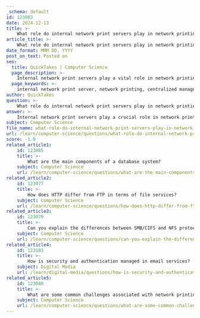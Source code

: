 ```yaml
---
_schema: default
id: 123083
date: 2024-12-13
title: >-
    What role do internal network print servers play in network printing?
article_title: >-
    What role do internal network print servers play in network printing?
date_format: MMM DD, YYYY
post_on_text: Posted on
seo:
  title: QuickTakes | Computer Science
  page_description: >-
    Internal network print servers play a vital role in network printing by managing print requests, providing centralized management, and improving user accessibility while also offering cost efficiency and efficient job handling.
  page_keywords: >-
    internal network print server, network printing, centralized management, job queue management, print request, intermediary role, user accessibility, cost efficiency, printing processes, small office, large enterprises
author: QuickTakes
question: >-
    What role do internal network print servers play in network printing?
answer: >-
    Internal network print servers play a crucial role in network printing by acting as a central hub that manages print requests from multiple devices within a network. Here are the key functions and benefits of internal network print servers:\n\n1. **Centralized Management**: Print servers organize and manage print requests from various computers, allowing multiple users to share a pool of printers without needing separate connections. This centralization simplifies the printing process and reduces the complexity of managing individual printer connections.\n\n2. **Job Queue Management**: When a print request is made, the print server receives the job, analyzes the document, and creates a job object that defines the print request. It then queues these jobs and sends them to the appropriate printer based on availability, ensuring efficient use of resources.\n\n3. **Intermediary Role**: Acting as an intermediary, the print server facilitates communication between client devices and printers. It accepts print jobs, monitors printer status, and forwards jobs to the designated printer, which helps in managing print queues effectively.\n\n4. **Support for Various Network Types**: Print servers can be either wired or wireless, connecting printers to computers over a local area network (LAN). This flexibility allows businesses to choose the best configuration for their specific needs.\n\n5. **User Accessibility**: Print servers provide end users with access to printer queue status information, enabling them to track their print jobs and manage their printing tasks more effectively. This can reduce frustration and the number of help desk tickets related to printing issues.\n\n6. **Cost Efficiency**: By consolidating print management, print servers can help reduce overall printing costs and maintenance efforts. They allow for better resource allocation and can support high-volume printing environments.\n\n7. **Potential Drawbacks**: While print servers offer many advantages, they also present a single point of failure. If the print server goes down, it can disrupt printing for the entire organization. Additionally, the hardware and software associated with print servers can be expensive and require ongoing maintenance.\n\nIn summary, internal network print servers are essential for streamlining the printing process in both large enterprises and small office/home office (SOHO) environments, providing centralized management, efficient job handling, and improved user experience.
subject: Computer Science
file_name: what-role-do-internal-network-print-servers-play-in-network-printing.md
url: /learn/computer-science/questions/what-role-do-internal-network-print-servers-play-in-network-printing
score: -1.0
related_article1:
    id: 123085
    title: >-
        What are the main components of a database system?
    subject: Computer Science
    url: /learn/computer-science/questions/what-are-the-main-components-of-a-database-system
related_article2:
    id: 123077
    title: >-
        How does HTTP differ from FTP in terms of file services?
    subject: Computer Science
    url: /learn/computer-science/questions/how-does-http-differ-from-ftp-in-terms-of-file-services
related_article3:
    id: 123079
    title: >-
        Can you explain the differences between SMB/CIFS and NFS protocols?
    subject: Computer Science
    url: /learn/computer-science/questions/can-you-explain-the-differences-between-smbcifs-and-nfs-protocols
related_article4:
    id: 123103
    title: >-
        How is security and authentication managed in email services?
    subject: Digital Media
    url: /learn/digital-media/questions/how-is-security-and-authentication-managed-in-email-services
related_article5:
    id: 123080
    title: >-
        What are some common challenges associated with network printing?
    subject: Computer Science
    url: /learn/computer-science/questions/what-are-some-common-challenges-associated-with-network-printing
---
```


&nbsp;